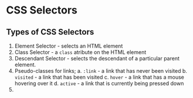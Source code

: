 # CSS Selectors

## Types of CSS Selectors

1. Element Selector - selects an HTML element
2. Class Selector - a `class` atribute on the HTML element
3. Descendant Selector - selects the descendant of a particular parent element.
4. Pseudo-classes for links;
   a. `:link` - a link that has never been visited
   b. `visited` - a link that has been visited
   c. `hover` - a link that has a mouse hovering over it
   d. `active` - a link that is currently being pressed down
5.
